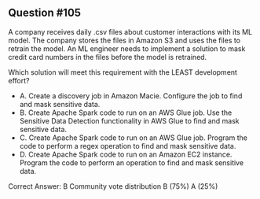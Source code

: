 ## Question #105

A company receives daily .csv files about customer interactions with its ML model. The company stores the files in Amazon S3 and uses the files to retrain the model. An ML engineer needs to implement a solution to mask credit card numbers in the files before the model is retrained.

Which solution will meet this requirement with the LEAST development effort?

- A. Create a discovery job in Amazon Macie. Configure the job to find and mask sensitive data.
- B. Create Apache Spark code to run on an AWS Glue job. Use the Sensitive Data Detection functionality in AWS Glue to find and mask sensitive data.
- C. Create Apache Spark code to run on an AWS Glue job. Program the code to perform a regex operation to find and mask sensitive data.
- D. Create Apache Spark code to run on an Amazon EC2 instance. Program the code to perform an operation to find and mask sensitive data. 

Correct Answer: 
B Community vote distribution B (75%) A (25%)